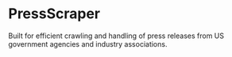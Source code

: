 # PressScraper
Built for efficient crawling and handling of press releases from US government agencies and industry associations. 

